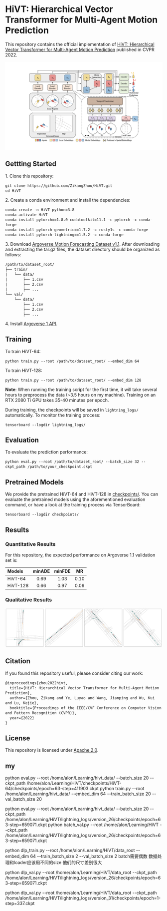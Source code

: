 # HiVT: Hierarchical Vector Transformer for Multi-Agent Motion Prediction
This repository contains the official implementation of [HiVT: Hierarchical Vector Transformer for Multi-Agent Motion Prediction](https://openaccess.thecvf.com/content/CVPR2022/papers/Zhou_HiVT_Hierarchical_Vector_Transformer_for_Multi-Agent_Motion_Prediction_CVPR_2022_paper.pdf) published in CVPR 2022.

![](assets/overview.png)

## Gettting Started

1\. Clone this repository:
```
git clone https://github.com/ZikangZhou/HiVT.git
cd HiVT
```

2\. Create a conda environment and install the dependencies:
```
conda create -n HiVT python=3.8
conda activate HiVT
conda install pytorch==1.8.0 cudatoolkit=11.1 -c pytorch -c conda-forge
conda install pytorch-geometric==1.7.2 -c rusty1s -c conda-forge
conda install pytorch-lightning==1.5.2 -c conda-forge
```

3\. Download [Argoverse Motion Forecasting Dataset v1.1](https://www.argoverse.org/av1.html). After downloading and extracting the tar.gz files, the dataset directory should be organized as follows:
```
/path/to/dataset_root/
├── train/
|   └── data/
|       ├── 1.csv
|       ├── 2.csv
|       ├── ...
└── val/
    └── data/
        ├── 1.csv
        ├── 2.csv
        ├── ...
```

4\. Install [Argoverse 1 API](https://github.com/argoai/argoverse-api).

## Training

To train HiVT-64:
```
python train.py --root /path/to/dataset_root/ --embed_dim 64
```

To train HiVT-128:
```
python train.py --root /path/to/dataset_root/ --embed_dim 128
```

**Note**: When running the training script for the first time, it will take several hours to preprocess the data (~3.5 hours on my machine). Training on an RTX 2080 Ti GPU takes 35-40 minutes per epoch.

During training, the checkpoints will be saved in `lightning_logs/` automatically. To monitor the training process:
```
tensorboard --logdir lightning_logs/
```

## Evaluation

To evaluate the prediction performance:
```
python eval.py --root /path/to/dataset_root/ --batch_size 32 --ckpt_path /path/to/your_checkpoint.ckpt
```

## Pretrained Models

We provide the pretrained HiVT-64 and HiVT-128 in [checkpoints/](checkpoints). You can evaluate the pretrained models using the aforementioned evaluation command, or have a look at the training process via TensorBoard:
```
tensorboard --logdir checkpoints/
```

## Results

### Quantitative Results

For this repository, the expected performance on Argoverse 1.1 validation set is:

| Models | minADE | minFDE | MR |
| :--- | :---: | :---: | :---: |
| HiVT-64 | 0.69 | 1.03 | 0.10 |
| HiVT-128 | 0.66 | 0.97 | 0.09 |

### Qualitative Results

![](assets/visualization.png)

## Citation

If you found this repository useful, please consider citing our work:

```
@inproceedings{zhou2022hivt,
  title={HiVT: Hierarchical Vector Transformer for Multi-Agent Motion Prediction},
  author={Zhou, Zikang and Ye, Luyao and Wang, Jianping and Wu, Kui and Lu, Kejie},
  booktitle={Proceedings of the IEEE/CVF Conference on Computer Vision and Pattern Recognition (CVPR)},
  year={2022}
}
```

## License

This repository is licensed under [Apache 2.0](LICENSE).
## my 
python eval.py --root /home/alon/Learning/hivt_data/ --batch_size 20 --ckpt_path     /home/alon/Learning/HiVT/checkpoints/HiVT-64/checkpoints/epoch=63-step=411903.ckpt
python train.py --root  /home/alon/Learning/hivt_data/ --embed_dim 64  --train_batch_size 20 --val_batch_size 20

python eval.py --root  /home/alon/Learning/hivt_data/ --batch_size 20 --ckpt_path /home/alon/Learning/HiVT/lightning_logs/version_26/checkpoints/epoch=63-step=659071.ckpt
python batch_val.py --root  /home/alon/Learning/HiVT  --ckpt_path /home/alon/Learning/HiVT/lightning_logs/version_26/checkpoints/epoch=63-step=659071.ckpt


python dlp_train.py --root  /home/alon/Learning/HiVT/data_root --embed_dim 64  --train_batch_size 2 --val_batch_size 2  batch需要偶数 数据处理和loader应该用不同的size 他们的尺寸差别很大

python dlp_val.py --root  /home/alon/Learning/HiVT/data_root  --ckpt_path /home/alon/Learning/HiVT/lightning_logs/version_26/checkpoints/epoch=63-step=659071.ckpt


python dlp_val.py --root  /home/alon/Learning/HiVT/data_root  --ckpt_path /home/alon/Learning/HiVT/lightning_logs/version_31/checkpoints/epoch=1-step=337.ckpt